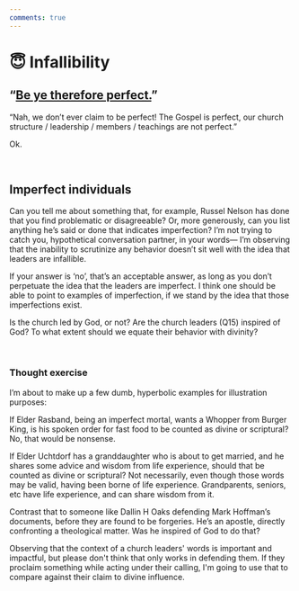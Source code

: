 ```yaml
---
comments: true
---
```

# 😇 Infallibility
## “[Be ye therefore perfect.](https://www.churchofjesuschrist.org/study/scriptures/nt/matt/5?lang=eng&id=p48#p48)”

“Nah, we don’t ever claim to be perfect! The Gospel is perfect, our church structure / leadership / members / teachings are not perfect.”

Ok.

&nbsp;

## Imperfect individuals
Can you tell me about something that, for example, Russel Nelson has done that you find problematic or disagreeable? Or, more generously, can you list anything he’s said or done that indicates imperfection? I’m not trying to catch you, hypothetical conversation partner, in your words— I’m observing that the inability to scrutinize any behavior doesn’t sit well with the idea that leaders are infallible.

If your answer is ‘no’, that’s an acceptable answer, as long as you don’t perpetuate the idea that the leaders are imperfect. I think one should be able to point to examples of imperfection, if we stand by the idea that those imperfections exist.

Is the church led by God, or not? Are the church leaders (Q15) inspired of God? To what extent should we equate their behavior with divinity?  

&nbsp;

### Thought exercise
I’m about to make up a few dumb, hyperbolic examples for illustration purposes:

If Elder Rasband, being an imperfect mortal, wants a Whopper from Burger King, is his spoken order for fast food to be counted as divine or scriptural? No, that would be nonsense.

If Elder Uchtdorf has a granddaughter who is about to get married, and he shares some advice and wisdom from life experience, should that be counted as divine or scriptural? Not necessarily, even though those words may be valid, having been borne of life experience. Grandparents, seniors, etc have life experience, and can share wisdom from it.

Contrast that to someone like Dallin H Oaks defending Mark Hoffman’s documents, before they are found to be forgeries. He’s an apostle, directly confronting a theological matter. Was he inspired of God to do that?

Observing that the context of a church leaders' words is important and impactful, but please don't think that only works in defending them. If they proclaim something while acting under their calling, I'm going to use that to compare against their claim to divine influence.